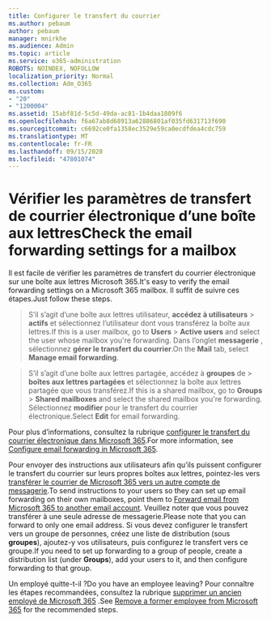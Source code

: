```yaml
---
title: Configurer le transfert du courrier
ms.author: pebaum
author: pebaum
manager: mnirkhe
ms.audience: Admin
ms.topic: article
ms.service: o365-administration
ROBOTS: NOINDEX, NOFOLLOW
localization_priority: Normal
ms.collection: Adm_O365
ms.custom:
- "20"
- "1200004"
ms.assetid: 15abf81d-5c5d-49da-ac81-1b4daa1809f6
ms.openlocfilehash: f6a67ab8d68913a62886801af035fd631713f690
ms.sourcegitcommit: c6692ce0fa1358ec3529e59ca0ecdfdea4cdc759
ms.translationtype: MT
ms.contentlocale: fr-FR
ms.lasthandoff: 09/15/2020
ms.locfileid: "47801074"
---
```

# <a name="check-the-email-forwarding-settings-for-a-mailbox"></a><span data-ttu-id="dadc1-102">Vérifier les paramètres de transfert de courrier électronique d’une boîte aux lettres</span><span class="sxs-lookup"><span data-stu-id="dadc1-102">Check the email forwarding settings for a mailbox</span></span>

<span data-ttu-id="dadc1-103">Il est facile de vérifier les paramètres de transfert du courrier électronique sur une boîte aux lettres Microsoft 365.</span><span class="sxs-lookup"><span data-stu-id="dadc1-103">It's easy to verify the email forwarding settings on a Microsoft 365 mailbox.</span></span> <span data-ttu-id="dadc1-104">Il suffit de suivre ces étapes.</span><span class="sxs-lookup"><span data-stu-id="dadc1-104">Just follow these steps.</span></span>
  
> <span data-ttu-id="dadc1-105">S’il s’agit d’une boîte aux lettres utilisateur, **accédez à utilisateurs** \> **actifs** et sélectionnez l’utilisateur dont vous transférez la boîte aux lettres.</span><span class="sxs-lookup"><span data-stu-id="dadc1-105">If this is a user mailbox, go to **Users** \> **Active users** and select the user whose mailbox you're forwarding.</span></span> <span data-ttu-id="dadc1-106">Dans l’onglet **messagerie** , sélectionnez **gérer le transfert du courrier**.</span><span class="sxs-lookup"><span data-stu-id="dadc1-106">On the **Mail** tab, select **Manage email forwarding**.</span></span>

> <span data-ttu-id="dadc1-107">S’il s’agit d’une boîte aux lettres partagée, accédez à **groupes** de \> **boîtes aux lettres partagées** et sélectionnez la boîte aux lettres partagée que vous transférez.</span><span class="sxs-lookup"><span data-stu-id="dadc1-107">If this is a shared mailbox, go to **Groups** \> **Shared mailboxes** and select the shared mailbox you're forwarding.</span></span> <span data-ttu-id="dadc1-108">Sélectionnez **modifier** pour le transfert du courrier électronique.</span><span class="sxs-lookup"><span data-stu-id="dadc1-108">Select **Edit** for email forwarding.</span></span>

<span data-ttu-id="dadc1-109">Pour plus d’informations, consultez la rubrique [configurer le transfert du courrier électronique dans Microsoft 365](https://docs.microsoft.com/microsoft-365/admin/email/configure-email-forwarding).</span><span class="sxs-lookup"><span data-stu-id="dadc1-109">For more information, see [Configure email forwarding in Microsoft 365](https://docs.microsoft.com/microsoft-365/admin/email/configure-email-forwarding).</span></span>
  
<span data-ttu-id="dadc1-110">Pour envoyer des instructions aux utilisateurs afin qu’ils puissent configurer le transfert du courrier sur leurs propres boîtes aux lettres, pointez-les vers [transférer le courrier de Microsoft 365 vers un autre compte de messagerie](https://support.office.com/article/Forward-email-from-Office-365-to-another-email-account-1ed4ee1e-74f8-4f53-a174-86b748ff6a0e).</span><span class="sxs-lookup"><span data-stu-id="dadc1-110">To send instructions to your users so they can set up email forwarding on their own mailboxes, point them to [Forward email from Microsoft 365 to another email account](https://support.office.com/article/Forward-email-from-Office-365-to-another-email-account-1ed4ee1e-74f8-4f53-a174-86b748ff6a0e).</span></span> <span data-ttu-id="dadc1-111">Veuillez noter que vous pouvez transférer à une seule adresse de messagerie.</span><span class="sxs-lookup"><span data-stu-id="dadc1-111">Please note that you can forward to only one email address.</span></span> <span data-ttu-id="dadc1-112">Si vous devez configurer le transfert vers un groupe de personnes, créez une liste de distribution (sous **groupes**), ajoutez-y vos utilisateurs, puis configurez le transfert vers ce groupe.</span><span class="sxs-lookup"><span data-stu-id="dadc1-112">If you need to set up forwarding to a group of people, create a distribution list (under **Groups**), add your users to it, and then configure forwarding to that group.</span></span>
  
<span data-ttu-id="dadc1-113">Un employé quitte-t-il ?</span><span class="sxs-lookup"><span data-stu-id="dadc1-113">Do you have an employee leaving?</span></span> <span data-ttu-id="dadc1-114">Pour connaître les étapes recommandées, consultez la rubrique [supprimer un ancien employé de Microsoft 365](https://docs.microsoft.com/microsoft-365/admin/add-users/remove-former-employee) .</span><span class="sxs-lookup"><span data-stu-id="dadc1-114">See [Remove a former employee from Microsoft 365](https://docs.microsoft.com/microsoft-365/admin/add-users/remove-former-employee) for the recommended steps.</span></span>